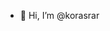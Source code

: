 - 👋 Hi, I’m @korasrar

<!---
korasrar/korasrar is a ✨ special ✨ repository because its `README.md` (this file) appears on your GitHub profile.
You can click the Preview link to take a look at your changes.
--->
